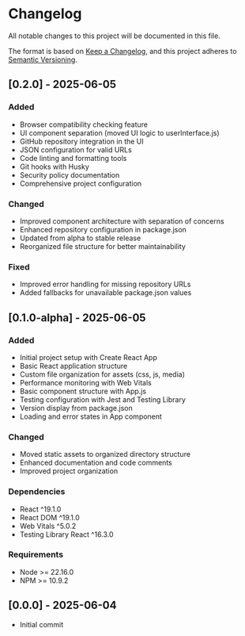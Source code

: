 # Changelog

All notable changes to this project will be documented in this file.

The format is based on [Keep a Changelog](https://keepachangelog.com/en/1.0.0/),
and this project adheres to [Semantic Versioning](https://semver.org/spec/v2.0.0.html).

## [0.2.0] - 2025-06-05

### Added
- Browser compatibility checking feature
- UI component separation (moved UI logic to userInterface.js)
- GitHub repository integration in the UI
- JSON configuration for valid URLs
- Code linting and formatting tools
- Git hooks with Husky
- Security policy documentation
- Comprehensive project configuration

### Changed
- Improved component architecture with separation of concerns
- Enhanced repository configuration in package.json
- Updated from alpha to stable release
- Reorganized file structure for better maintainability

### Fixed
- Improved error handling for missing repository URLs
- Added fallbacks for unavailable package.json values

## [0.1.0-alpha] - 2025-06-05

### Added
- Initial project setup with Create React App
- Basic React application structure
- Custom file organization for assets (css, js, media)
- Performance monitoring with Web Vitals
- Basic component structure with App.js
- Testing configuration with Jest and Testing Library
- Version display from package.json
- Loading and error states in App component

### Changed
- Moved static assets to organized directory structure
- Enhanced documentation and code comments
- Improved project organization

### Dependencies
- React ^19.1.0
- React DOM ^19.1.0
- Web Vitals ^5.0.2
- Testing Library React ^16.3.0

### Requirements
- Node >= 22.16.0
- NPM >= 10.9.2

## [0.0.0] - 2025-06-04
- Initial commit